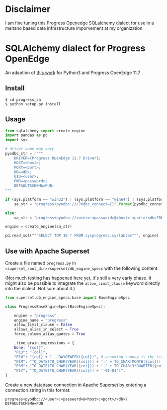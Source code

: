 # Disclaimer
I am fine tuning this Progress Openedge SQLalchemy dialect for use in a meltano based data infrastructure imporvement at my organization.




# SQLAlchemy dialect for Progress OpenEdge

An adaption of [this work](https://github.com/dholth/progress_sa) for Python3 and Progress OpenEdge 11.7

## Install

```$ git clone https://github.com/dominikpegler/progress_sa.git
$ cd progress_sa
$ python setup.py install
```

## Usage

```python
from sqlalchemy import create_engine
import pandas as pd
import sys

# driver name may vary
pyodbc_str = r"""
    DRIVER={Progress OpenEdge 11.7 Driver};
    HOST=<host>;
    PORT=<port>;
    DB=<db>;
    UID=<user>;
    PWD=<password>;
    DEFAULTSCHEMA=PUB;
"""

if (sys.platform == "win32") | (sys.platform == "win64") | (sys.platform == "win"):
    sa_str = "progress+pyodbc:///?odbc_connect={}".format(pyodbc_connstr)

else:
    sa_str = "progress+pyodbc://<user>:<password>@<host>:<port>/<db>?DEFAULTSCHEMA=PUB"

engine = create_engine(sa_str)

pd.read_sql("""SELECT TOP 10 * FROM sysprogress.systables""", engine)
```

## Use with Apache Superset

Create a file named `progress.py` in `<superset_root_dir>/superset/db_engine_specs` with the following content:

(Not much testing has happened here yet, it's still a very early phase. It might also be possible to integrate the `allow_limit_clause` keyword directly into the dialect. Not sure about it.)

```python
from superset.db_engine_specs.base import BaseEngineSpec

class ProgressBaseEngineSpec(BaseEngineSpec):

    engine = "progress"
    engine_name = "progress"
    allow_limit_clause = False
    allows_alias_in_select = True
    force_column_alias_quotes = True

    _time_grain_expressions = {
    None: "{col}",
    "P1D": "{col}",
    "P1W": "{col} + 1 - DAYOFWEEK({col})", # assuming sunday is the first day of the week
    "P1M": "TO_DATE(TO_CHAR(YEAR({col})) + '-' + TO_CHAR(MONTH({col})) + '-01')",
    "P3M": "TO_DATE(TO_CHAR(YEAR({col})) + '-' + TO_CHAR(3*QUARTER({col})-2) + '-01')",
    "P1Y": "TO_DATE(TO_CHAR(YEAR({col})) + '-01-01')",
}    
```

Create a new database connection in Apache Superset by entering a connection string in this format:
```
progress+pyodbc://<user>:<password>@<host>:<port>/<db>?DEFAULTSCHEMA=PUB
```
